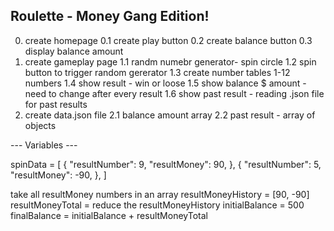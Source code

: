 ## Roulette - Money Gang Edition!

0. create homepage 
  0.1 create play button
  0.2 create balance button
  0.3 display balance amount 
1. create gameplay page
  1.1 randm numebr generator- spin circle
  1.2 spin button to trigger random gererator
  1.3 create number tables 1-12 numbers
  1.4 show result - win or loose
  1.5 show balance $ amount - need to change after every result
  1.6 show past result - reading .json file for past results
2. create data.json file
  2.1 balance amount array
  2.2 past result - array of objects

  --- Variables ---
  
  spinData = [
    {
      "resultNumber": 9,
      "resultMoney": 90,
    },
    {
      "resultNumber": 5,
      "resultMoney": -90,
    },
  ]
  
take all resultMoney numbers in an array
resultMoneyHistory = [90, -90]
resultMoneyTotal = reduce the resultMoneyHistory
initialBalance = 500
finalBalance = initialBalance + resultMoneyTotal